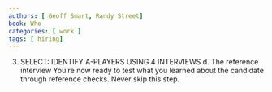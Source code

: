 ```yaml
---
authors: [ Geoff Smart, Randy Street]
book: Who
categories: [ work ]
tags: [ hiring]
---
```

3. SELECT: IDENTIFY A-PLAYERS USING 4 INTERVIEWS
d. The reference interview
You’re now ready to test what you learned about the candidate through reference checks. Never skip this step.